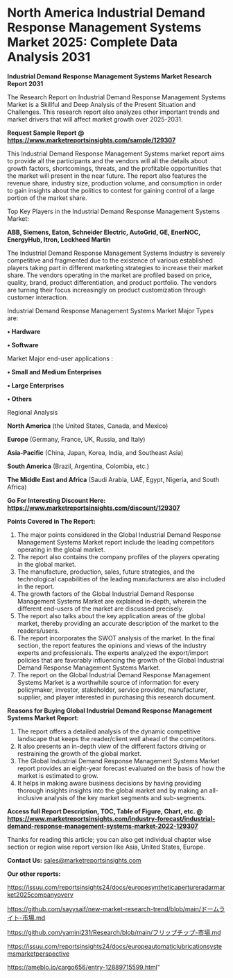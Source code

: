 # North America Industrial Demand Response Management Systems Market 2025: Complete Data Analysis 2031

<strong>Industrial Demand Response Management Systems Market Research Report 2031</strong>

The Research Report on Industrial Demand Response Management Systems Market is a Skillful and Deep Analysis of the Present Situation and Challenges. This research report also analyzes other important trends and market drivers that will affect market growth over 2025-2031.

<strong>Request Sample Report @ <a href=https://www.marketreportsinsights.com/sample/129307>https://www.marketreportsinsights.com/sample/129307</a></strong>

This Industrial Demand Response Management Systems market report aims to provide all the participants and the vendors will all the details about growth factors, shortcomings, threats, and the profitable opportunities that the market will present in the near future. The report also features the revenue share, industry size, production volume, and consumption in order to gain insights about the politics to contest for gaining control of a large portion of the market share.

Top Key Players in the Industrial Demand Response Management Systems Market:

<strong>ABB, Siemens, Eaton, Schneider Electric, AutoGrid, GE, EnerNOC, EnergyHub, Itron, Lockheed Martin</strong>

The Industrial Demand Response Management Systems Industry is severely competitive and fragmented due to the existence of various established players taking part in different marketing strategies to increase their market share. The vendors operating in the market are profiled based on price, quality, brand, product differentiation, and product portfolio. The vendors are turning their focus increasingly on product customization through customer interaction.

Industrial Demand Response Management Systems Market Major Types are:

<strong>• Hardware

• Software</strong>

Market Major end-user applications :

<strong>• Small and Medium Enterprises

• Large Enterprises

• Others</strong>

Regional Analysis

</u><strong><b>North America</b></strong> (the United States, Canada, and Mexico)

<strong><b>Europe </b></strong>(Germany, France, UK, Russia, and Italy)

<strong><b>Asia-Pacific</b></strong> (China, Japan, Korea, India, and Southeast Asia)

<strong><b>South America</b></strong> (Brazil, Argentina, Colombia, etc.)

<strong><b>The Middle East and Africa</b></strong> (Saudi Arabia, UAE, Egypt, Nigeria, and South Africa)

<strong>Go For Interesting Discount Here: <a href=https://www.marketreportsinsights.com/discount/129307>https://www.marketreportsinsights.com/discount/129307</a></strong>

<strong>Points Covered in The Report:</strong>
<ol>
  <li>The major points considered in the Global Industrial Demand Response Management Systems Market report include the leading competitors operating in the global market.</li>
  <li>The report also contains the company profiles of the players operating in the global market.</li>
  <li>The manufacture, production, sales, future strategies, and the technological capabilities of the leading manufacturers are also included in the report.</li>
  <li>The growth factors of the Global Industrial Demand Response Management Systems Market are explained in-depth, wherein the different end-users of the market are discussed precisely.</li>
  <li>The report also talks about the key application areas of the global market, thereby providing an accurate description of the market to the readers/users.</li>
  <li>The report incorporates the SWOT analysis of the market. In the final section, the report features the opinions and views of the industry experts and professionals. The experts analyzed the export/import policies that are favorably influencing the growth of the Global Industrial Demand Response Management Systems Market.</li>
  <li>The report on the Global Industrial Demand Response Management Systems Market is a worthwhile source of information for every policymaker, investor, stakeholder, service provider, manufacturer, supplier, and player interested in purchasing this research document.</li>
</ol>
<strong>Reasons for Buying Global Industrial Demand Response Management Systems Market Report:</strong>

<ol>
  <li>The report offers a detailed analysis of the dynamic competitive landscape that keeps the reader/client well ahead of the competitors.</li>
  <li>It also presents an in-depth view of the different factors driving or restraining the growth of the global market.</li>
  <li>The Global Industrial Demand Response Management Systems Market report provides an eight-year forecast evaluated on the basis of how the market is estimated to grow.</li>
  <li>It helps in making aware business decisions by having providing thorough insights insights into the global market and by making an all-inclusive analysis of the key market segments and sub-segments.</li>
</ol>
<strong>Access full Report Description, TOC, Table of Figure, Chart, etc. @ <a href=https://www.marketreportsinsights.com/industry-forecast/industrial-demand-response-management-systems-market-2022-129307>https://www.marketreportsinsights.com/industry-forecast/industrial-demand-response-management-systems-market-2022-129307</a></strong>


Thanks for reading this article; you can also get individual chapter wise section or region wise report version like Asia, United States, Europe.

<strong>Contact Us:</strong>
sales@marketreportsinsights.com

<strong>Our other reports:</strong>

<a href=https://issuu.com/reportsinsights24/docs/europesyntheticapertureradarmarket2025companyoverv>https://issuu.com/reportsinsights24/docs/europesyntheticapertureradarmarket2025companyoverv</a>

<a href=https://github.com/sayysaif/new-market-research-trend/blob/main/ドームライト-市場.md>https://github.com/sayysaif/new-market-research-trend/blob/main/ドームライト-市場.md</a>

<a href=https://github.com/yamini231/Research/blob/main/フリップチップ-市場.md>https://github.com/yamini231/Research/blob/main/フリップチップ-市場.md</a>

<a href=https://issuu.com/reportsinsights24/docs/europeautomaticlubricationsystemsmarketperspective>https://issuu.com/reportsinsights24/docs/europeautomaticlubricationsystemsmarketperspective</a>

<a href=https://ameblo.jp/cargo656/entry-12889715599.html>https://ameblo.jp/cargo656/entry-12889715599.html</a>"
